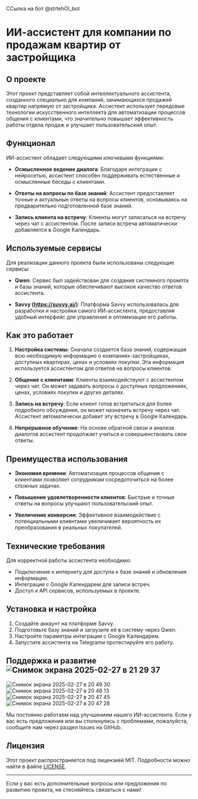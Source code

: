 ССылка на бот @strtehOl_bot 
# ИИ-ассистент для компании по продажам квартир от застройщика

## О проекте

Этот проект представляет собой интеллектуального ассистента, созданного специально для компаний, занимающихся продажей квартир напрямую от застройщика. Ассистент использует передовые технологии искусственного интеллекта для автоматизации процессов общения с клиентами, что значительно повышает эффективность работы отдела продаж и улучшает пользовательский опыт.

## Функционал

ИИ-ассистент обладает следующими ключевыми функциями:

- **Осмысленное ведение диалога**: Благодаря интеграции с нейросетью, ассистент способен поддерживать естественные и осмысленные беседы с клиентами.
  
- **Ответы на вопросы по базе знаний**: Ассистент предоставляет точные и актуальные ответы на вопросы клиентов, основываясь на предварительно подготовленной базе знаний.

- **Запись клиента на встречу**: Клиенты могут записаться на встречу через чат с ассистентом. После записи встреча автоматически добавляется в Google Календарь.

## Используемые сервисы

Для реализации данного проекта были использованы следующие сервисы:

- **Qwen**: Сервис был задействован для создания системного промпта и базы знаний, которые обеспечивают высокое качество ответов ассистента.

- **Savvy (https://suvvy.ai/)**: Платформа Savvy использовалась для разработки и настройки самого ИИ-ассистента, предоставляя удобный интерфейс для управления и оптимизации его работы.

## Как это работает

1. **Настройка системы**: Сначала создается база знаний, содержащая всю необходимую информацию о компаниях-застройщиках, доступных квартирах, ценах и условиях покупки. Эта информация используется ассистентом для ответов на вопросы клиентов.

2. **Общение с клиентами**: Клиенты взаимодействуют с ассистентом через чат. Он может задавать вопросы о доступных предложениях, ценах, условиях покупки и других деталях.

3. **Запись на встречу**: Если клиент готов встретиться для более подробного обсуждения, он может назначить встречу через чат. Ассистент автоматически добавит эту встречу в Google Календарь.

4. **Непрерывное обучение**: На основе обратной связи и анализа диалогов ассистент продолжает учиться и совершенствовать свои ответы.

## Преимущества использования

- **Экономия времени**: Автоматизация процессов общения с клиентами позволяет сотрудникам сосредоточиться на более сложных задачах.
  
- **Повышение удовлетворенности клиентов**: Быстрые и точные ответы на вопросы улучшают пользовательский опыт.

- **Увеличение конверсии**: Эффективное взаимодействие с потенциальными клиентами увеличивает вероятность их преобразования в реальных покупателей.

## Технические требования

Для корректной работы ассистента необходимо:

- Подключение к интернету для доступа к базе знаний и обновления информации.
- Интеграция с Google Календарем для записи встреч.
- Доступ к API сервисов, используемых в проекте.

## Установка и настройка

1. Создайте аккаунт на платформе Savvy.
2. Подготовьте базу знаний и загрузите её в систему через Qwen.
3. Настройте параметры интеграции с Google Календарем.
4. Запустите ассистента на Telegramи протестируйте его работу.

## Поддержка и развитие![Снимок экрана 2025-02-27 в 21 29 37](https://github.com/user-attachments/assets/20b8f3af-0ae3-4918-8bb1-971bda63188c)
![Снимок экрана 2025-02-27 в 20 49 30](https://github.com/user-attachments/assets/b1fa9072-5793-4acc-b344-943c60f07e40)
![Снимок экрана 2025-02-27 в 20 48 13](https://github.com/user-attachments/assets/1c6325e9-6259-4303-9912-b73228a31717)
![Снимок экрана 2025-02-27 в 20 47 45](https://github.com/user-attachments/assets/dcc70f84-5dc4-4b3b-a499-72f590ef4026)
![Снимок экрана 2025-02-27 в 20 47 28](https://github.com/user-attachments/assets/22a33324-104c-4777-a656-81945c99663b)


Мы постоянно работаем над улучшением нашего ИИ-ассистента. Если у вас есть предложения или вы столкнулись с проблемами, пожалуйста, сообщите нам через раздел Issues на GitHub.



## Лицензия

Этот проект распространяется под лицензией MIT. Подробности можно найти в файле [LICENSE](LICENSE).

---

Если у вас есть дополнительные вопросы или предложения по развитию проекта, не стесняйтесь связаться с нами!

